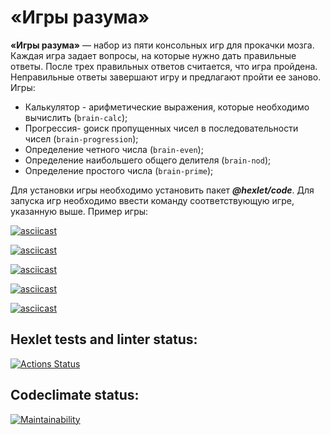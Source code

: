 # «Игры разума» 
**«Игры разума»** — набор из пяти консольных игр для прокачки мозга. Каждая игра задает вопросы, на которые нужно дать правильные ответы. После трех правильных ответов считается, что игра пройдена. Неправильные ответы завершают игру и предлагают пройти ее заново. Игры:

- Калькулятор - aрифметические выражения, которые необходимо вычислить (`brain-calc`);
- Прогрессия- gоиск пропущенных чисел в последовательности чисел (`brain-progression`);
- Определение четного числа (`brain-even`);
- Определение наибольшего общего делителя (`brain-nod`);
- Определение простого числа (`brain-prime`);

Для установки игры необходимо установить пакет ***@hexlet/code***. Для запуска игр необходимо ввести команду соответствующую игре, указанную выше.
Пример игры:

[![asciicast](https://asciinema.org/a/6QSms400ECA838icpl6QqDAhZ.svg)](https://asciinema.org/a/6QSms400ECA838icpl6QqDAhZ)

[![asciicast](https://asciinema.org/a/oPjbNL3tA4XjBR2L9M57JKZz7.svg)](https://asciinema.org/a/oPjbNL3tA4XjBR2L9M57JKZz7)

[![asciicast](https://asciinema.org/a/WVTjvvcMA137v7zuApVGJC1MB.svg)](https://asciinema.org/a/WVTjvvcMA137v7zuApVGJC1MB)

[![asciicast](https://asciinema.org/a/UQ8rpmytHakvAWX9lWTJ4TJlg.svg)](https://asciinema.org/a/UQ8rpmytHakvAWX9lWTJ4TJlg)

[![asciicast](https://asciinema.org/a/O8dQaGv89YcGOSkUZMb3BGAVm.svg)](https://asciinema.org/a/O8dQaGv89YcGOSkUZMb3BGAVm)

## Hexlet tests and linter status:
[![Actions Status](https://github.com/Idealistnik/frontend-project-44/actions/workflows/hexlet-check.yml/badge.svg)](https://github.com/Idealistnik/frontend-project-44/actions)

## Codeclimate status:
[![Maintainability](https://api.codeclimate.com/v1/badges/c0cc10eaae8125443027/maintainability)](https://codeclimate.com/github/Idealistnik/frontend-project-44/maintainability)
